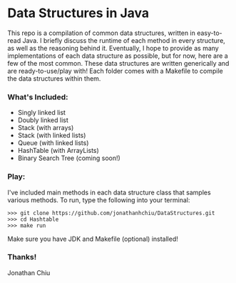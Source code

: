 # Data Structures in Java
This repo is a compilation of common data structures, written in easy-to-read Java. I briefly discuss the runtime of each method in every structure, as well as the reasoning behind it. Eventually, I hope to provide as many implementations of each data structure as possible, but for now, here are a few of the most common. 
These data structures are written generically and are ready-to-use/play with! Each folder comes with a Makefile to compile the data structures within them. 

### What's Included:
* Singly linked list
* Doubly linked list
* Stack (with arrays)
* Stack (with linked lists)
* Queue (with linked lists)
* HashTable (with ArrayLists)
* Binary Search Tree (coming soon!)

### Play:
I've included main methods in each data structure class that samples various methods. To run, type the following into your terminal:
```
>>> git clone https://github.com/jonathanhchiu/DataStructures.git
>>> cd Hashtable
>>> make run
```
Make sure you have JDK and Makefile (optional) installed!

### Thanks!
Jonathan Chiu
